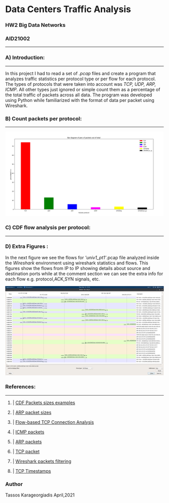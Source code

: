 # Data Centers Traffic Analysis

### HW2 Big Data Networks

### AID21002
------------------------------------------------------

### A) Introduction:

-----------------
In this project I had to read a set of *.pcap* files and create a program that analyzes traffic statistics per protocol type or per flow for each protocol. The types of protocols that were taken into account was *TCP, UDP, ARP, ICMP*. All other types just ignored or simple count them as a percentage of the total traffic of packets across all data. The program was developed using Python while familiarized with the format of data per packet using Wireshark.

### B) Count packets per protocol:
------------------------------


![Protocol Type percentage out of total number of packets](Images/ProtocolPerc.png "percentage of packets per protocol")

### C) CDF flow analysis per protocol:
----------------------------------



### D) Extra Figures :

In the next figure we see the flows for *'univ1_pt1'*.pcap file analyzed inside the *Wireshark* environment using wireshark statistics and flows. This figures show the flows from IP to IP showing details about source and destination ports while at the comment section we can see the extra info for each flow e.g. protocol,ACK,SYN signals, etc.

![Wireshark Flows For All Packets Example](Images/WiresharkFlows.png "Wireshark Flows ")

### References:
-----------------

1. | [CDF Packets sizes examples][1]


2. | [ARP packet sizes ][2]

3. | [Flow-based TCP Connection Analysis][3]

4. | [ICMP packets][4]

5. | [ARP packets][5]

6. | [TCP packet][6]

7. | [Wireshark packets filtering][7]

8. | [TCP Timestamps][8]

[1]:https://www.researchgate.net/figure/Packet-size-CDF-per-protocol-in-downlink-left-and-uplink-right-traffic_fig2_228395666
[2]:https://community.cisco.com/t5/switching/arp-packet-size/td-p/1551467
[3]:https://www2.tkn.tu-berlin.de/bib/limmer2009flowbased/limmer2009flowbased.pdf
[4]:https://en.wikipedia.org/wiki/Internet_Control_Message_Protocol
[5]:https://en.wikipedia.org/wiki/Address_Resolution_Protocol
[6]:https://el.wikipedia.org/wiki/%CE%A0%CF%81%CF%89%CF%84%CF%8C%CE%BA%CE%BF%CE%BB%CE%BB%CE%BF_%CE%95%CE%BB%CE%AD%CE%B3%CF%87%CE%BF%CF%85_%CE%9C%CE%B5%CF%84%CE%B1%CF%86%CE%BF%CF%81%CE%AC%CF%82
[7]:https://linoxide.com/wireshark-filters/
[8]:https://cloudshark.io/articles/tcp-timestamp-option/

### Author

Tassos Karageorgiadis April,2021
